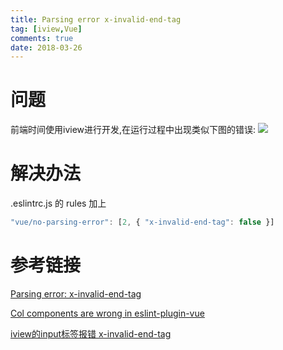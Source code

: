 ```yaml
---
title: Parsing error x-invalid-end-tag
tag: [iview,Vue]
comments: true
date: 2018-03-26
---
```






# 问题

前端时间使用iview进行开发,在运行过程中出现类似下图的错误:
![](http://ww1.sinaimg.cn/large/006wYWbGly1fpq8cymukrj30gi04xmxq.jpg)

# 解决办法

.eslintrc.js 的 rules 加上

```javascript
"vue/no-parsing-error": [2, { "x-invalid-end-tag": false }]
```

# 参考链接

[Parsing error: x-invalid-end-tag](https://github.com/vuejs/vetur/issues/588)

[Col components are wrong in eslint-plugin-vue](https://github.com/iview/iview/issues/2828)

[iview的input标签报错 x-invalid-end-tag](https://segmentfault.com/q/1010000013227727)
